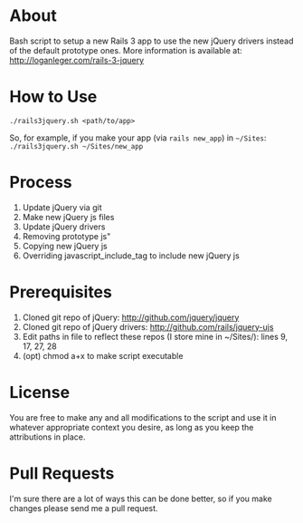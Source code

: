 About
=====
Bash script to setup a new Rails 3 app to use the new jQuery drivers instead of the default prototype ones.  More information is available at: http://loganleger.com/rails-3-jquery

How to Use
==========
`./rails3jquery.sh <path/to/app>`

So, for example, if you make your app (via `rails new_app`) in `~/Sites`:<br>
`./rails3jquery.sh ~/Sites/new_app`

Process
=======
1.  Update jQuery via git
2.  Make new jQuery js files
3.  Update jQuery drivers
4.  Removing prototype js"
5.  Copying new jQuery js
6.  Overriding javascript_include_tag to include new jQuery js

Prerequisites
=============
1.  Cloned git repo of jQuery: http://github.com/jquery/jquery
2.  Cloned git repo of jQuery drivers: http://github.com/rails/jquery-ujs
3.  Edit paths in file to reflect these repos (I store mine in ~/Sites/): lines 9, 17, 27, 28
4.  (opt) chmod a+x to make script executable

License
=======
You are free to make any and all modifications to the script and use it in whatever appropriate context you desire, as long as you keep the attributions in place.

Pull Requests
=============
I'm sure there are a lot of ways this can be done better, so if you make changes please send me a pull request.